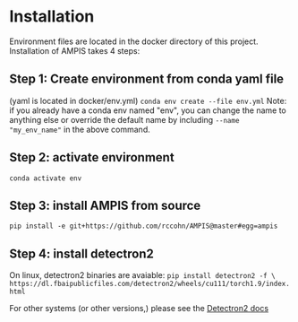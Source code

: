 # Installation
Environment files are located in the docker directory of this project.
Installation of AMPIS takes 4 steps:

## Step 1: Create environment from conda yaml file
(yaml is located in docker/env.yml)
`conda env create --file env.yml`
Note: if you already have a conda env named "env", you can change the name
to anything else or override the default name by including `--name "my_env_name"`
in the above command.

## Step 2: activate environment
`conda activate env`

## Step 3: install AMPIS from source
`pip install -e git+https://github.com/rccohn/AMPIS@master#egg=ampis`

## Step 4: install detectron2
On linux, detectron2 binaries are avaiable:
`pip install detectron2 -f \
  https://dl.fbaipublicfiles.com/detectron2/wheels/cu111/torch1.9/index.html`

For other systems (or other versions,) please see the [Detectron2 docs](https://detectron2.readthedocs.io/en/latest/tutorials/install.html)
